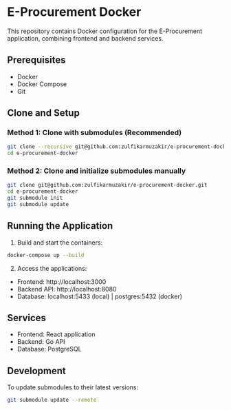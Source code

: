 # E-Procurement Docker

This repository contains Docker configuration for the E-Procurement application, combining frontend and backend services.

## Prerequisites

- Docker
- Docker Compose
- Git

## Clone and Setup

### Method 1: Clone with submodules (Recommended)
```bash
git clone --recursive git@github.com:zulfikarmuzakir/e-procurement-docker.git
cd e-procurement-docker
```

### Method 2: Clone and initialize submodules manually
```bash
git clone git@github.com:zulfikarmuzakir/e-procurement-docker.git
cd e-procurement-docker
git submodule init
git submodule update
```

## Running the Application

1. Build and start the containers:
```bash
docker-compose up --build
```

2. Access the applications:
- Frontend: http://localhost:3000
- Backend API: http://localhost:8080
- Database: localhost:5433 (local) | postgres:5432 (docker)

## Services

- Frontend: React application
- Backend: Go API
- Database: PostgreSQL

## Development

To update submodules to their latest versions:
```bash
git submodule update --remote
```